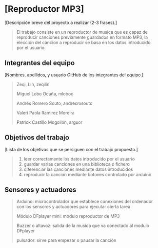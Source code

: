 # [Reproductor MP3]

[Descripción breve del proyecto a realizar (2-3 frases).]
>El trabajo consiste en un reproductor de musica que es capaz de reproducir canciones previamente guardados en formato MP3, la elección del cancion a reproducir se basa en los datos introducido por el usuario.

## Integrantes del equipo

[Nombres, apellidos, y usuario GitHub de los integrantes del equipo.]
>Zeqi, Lin, zeqilin
>
>Miguel Lobo Ocaña, mloboo
>
>Andrés Romero Souto, andresrosouto
>
>Valeri Paola Ramirez Moreira
>
>Patrick Castillo Mogollón, arguor
## Objetivos del trabajo

[Lista de los objetivos que se persiguen con el trabajo propuesto.]
>1. leer correctamente los datos introducido por el usuario
>2. guardar varias canciones en una biblioteca o fichero
>3. diferenciar las canciones mediante datos introducidos
>4. reproducir la cancion mediante botones controlado por arduino

## Sensores y actuadores
>Arduino: microcontrolador que establece conexiones del ordenador con los sensores y actuadores para ejecutar cierta tarea
>
>Módulo DFplayer mini: módulo reproductor de MP3
>
>Buzzer o altavoz: salida de la musica que va conectado al modulo DFplayer
>
>pulsador: sirve para empezar o pausar la canción

